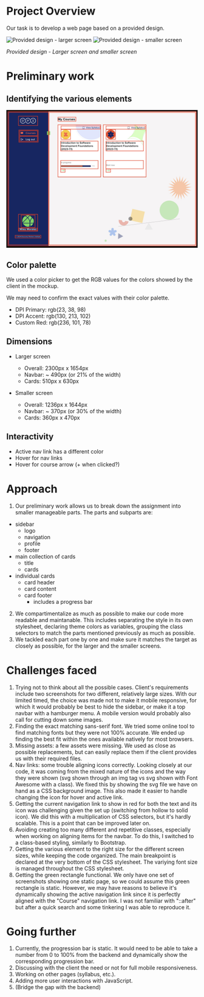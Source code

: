 # Project Overview

Our task is to develop a web page based on a provided design.

<img src="screens/larger_screen.png" alt="Provided design - larger screen" width="auto" max-height="500px">
<img src="screens/smaller_screen.png" alt="Provided design - smaller screen" width="auto" max-height="500px">

*Provided design - Larger screen and smaller screen*

# Preliminary work

## Identifying the various elements
![Identifying the various elements](screens/larger_screen_marked_up.jpg)

## Color palette
We used a color picker to get the RGB values for the colors showed by the client in the mockup. 

We may need to confirm the exact values with their color palette.

- DPI Primary: rgb(23, 38, 98) 
- DPI Accent: rgb(130, 213, 102)
- Custom Red: rgb(236, 101, 78)

## Dimensions
- Larger screen
  - Overall: 2300px x 1654px
  - Navbar: ~ 490px (or 21% of the width)
  - Cards: 510px x 630px

- Smaller screen
  - Overall: 1236px x 1644px
  - Navbar: ~ 370px (or 30% of the width)
  - Cards: 360px x 470px

## Interactivity 
- Active nav link has a different color
- Hover for nav links
- Hover for course arrow (+ when clicked?)

# Approach
1. Our preliminary work allows us to break down the assignment into smaller manageable parts. The parts and subparts are:
  - sidebar
    - logo
    - navigation
    - profile
    - footer
  - main collection of cards
    - title
    - cards
  - individual cards
    - card header
    - card content
    - card footer
      - includes a progress bar
2. We compartimentalize as much as possible to make our code more readable and maintanable. This includes separating the style in its own stylesheet, declaring theme colors as variables, grouping the class selectors to match the parts mentioned previously as much as possible.
3. We tackled each part one by one and make sure it matches the target as closely as possible, for the larger and the smaller screens.

# Challenges faced
1. Trying not to think about all the possible cases. Client's requirements include two screenshots for two different, relatively large sizes. With our limited timed, the choice was made not to make it mobile responsive, for which it would probably be best to hide the sidebar, or make it a top navbar with a hamburger menu. A mobile version would probably also call for cutting down some images.
2. Finding the exact matching sans-serif font. We tried some online tool to find matching fonts but they were not 100% accurate. We ended up finding the best fit within the ones available natively for most browsers.
3. Missing assets: a few assets were missing. We used as close as possible replacements, but can easily replace them if the client provides us with their required files.
4. Nav links: some trouble aligning icons correctly. Looking closely at our code, it was coming from the mixed nature of the icons and the way they were shown (svg shown through an img tag vs svg shown with Font Awesome with a class). We fixed this by showing the svg file we have on hand as a CSS background image. This also made it easier to handle changing the icon for hover and active link.
5. Getting the current navigation link to show in red for both the text and its icon was challenging given the set up (switching from hollow to solid icon). We did this with a multiplication of CSS selectors, but it's hardly scalable. This is a point that can be improved later on.
6. Avoiding creating too many different and repetitive classes, especially when working on aligning items for the navbar. To do this, I switched to a class-based styling, similarly to Bootstrap.
7. Getting the various element to the right size for the different screen sizes, while keeping the code organized. The main breakpoint is declared at the very bottom of the CSS stylesheet. The variying font size is managed throughout the CSS stylesheet.
8. Getting the green rectangle functional. We only have one set of screenshots showing one static page, so we could assume this green rectangle is static. However, we may have reasons to believe it's dynamically showing the active navigation link since it is perfectly aligned with the "Course" navigation link. I was not familiar with "::after" but after a quick search and some tinkering I was able to reproduce it.

# Going further
1. Currently, the progression bar is static. It would need to be able to take a number from 0 to 100% from the backend and dynamically show the corresponding progression bar.
2. Discussing with the client the need or not for full mobile responsiveness.
3. Working on other pages (syllabus, etc.).
4. Adding more user interactions with JavaScript.
5. (Bridge the gap with the backend)